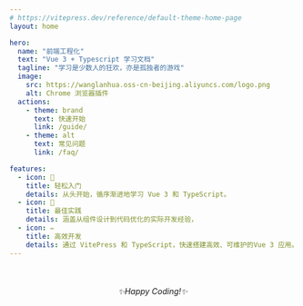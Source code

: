 ```yaml
---
# https://vitepress.dev/reference/default-theme-home-page
layout: home

hero:
  name: "前端工程化"
  text: "Vue 3 + Typescript 学习文档"
  tagline: "学习是少数人的狂欢，亦是孤独者的游戏"
  image:
    src: https://wanglanhua.oss-cn-beijing.aliyuncs.com/logo.png
    alt: Chrome 浏览器插件
  actions:
    - theme: brand
      text: 快速开始
      link: /guide/
    - theme: alt
      text: 常见问题
      link: /faq/

features:
  - icon: 🎯
    title: 轻松入门
    details: 从头开始，循序渐进地学习 Vue 3 和 TypeScript。
  - icon: 📐
    title: 最佳实践
    details: 涵盖从组件设计到代码优化的实际开发经验，
  - icon: ✏️
    title: 高效开发
    details: 通过 VitePress 和 TypeScript，快速搭建高效、可维护的Vue 3 应用。
---
```


<div style="text-align: center; margin-top: 50px;">
    <em> ✨Happy Coding!✨ </em>
</div>

